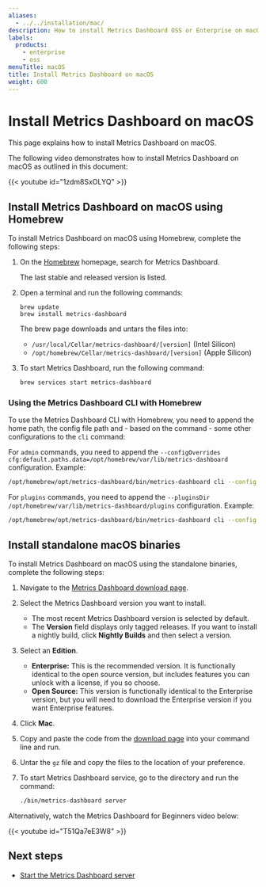 ```yaml
---
aliases:
  - ../../installation/mac/
description: How to install Metrics Dashboard OSS or Enterprise on macOS
labels:
  products:
    - enterprise
    - oss
menuTitle: macOS
title: Install Metrics Dashboard on macOS
weight: 600
---
```


# Install Metrics Dashboard on macOS

This page explains how to install Metrics Dashboard on macOS.

The following video demonstrates how to install Metrics Dashboard on macOS as outlined in this document:

{{< youtube id="1zdm8SxOLYQ" >}}

## Install Metrics Dashboard on macOS using Homebrew

To install Metrics Dashboard on macOS using Homebrew, complete the following steps:

1. On the [Homebrew](http://brew.sh/) homepage, search for Metrics Dashboard.

   The last stable and released version is listed.

1. Open a terminal and run the following commands:

   ```
   brew update
   brew install metrics-dashboard
   ```

   The brew page downloads and untars the files into:
   - `/usr/local/Cellar/metrics-dashboard/[version]` (Intel Silicon)
   - `/opt/homebrew/Cellar/metrics-dashboard/[version]` (Apple Silicon)

1. To start Metrics Dashboard, run the following command:

   ```bash
   brew services start metrics-dashboard
   ```

### Using the Metrics Dashboard CLI with Homebrew

To use the Metrics Dashboard CLI with Homebrew, you need to append the home path, the config file path and - based on the command - some other configurations to the `cli` command:

For `admin` commands, you need to append the `--configOverrides cfg:default.paths.data=/opt/homebrew/var/lib/metrics-dashboard` configuration. Example:

```bash
/opt/homebrew/opt/metrics-dashboard/bin/metrics-dashboard cli --config /opt/homebrew/etc/metrics-dashboard/metrics-dashboard.ini --homepath /opt/homebrew/opt/metrics-dashboard/share/metrics-dashboard --configOverrides cfg:default.paths.data=/opt/homebrew/var/lib/metrics-dashboard admin reset-admin-password <new password>
```

For `plugins` commands, you need to append the `--pluginsDir /opt/homebrew/var/lib/metrics-dashboard/plugins` configuration. Example:

```bash
/opt/homebrew/opt/metrics-dashboard/bin/metrics-dashboard cli --config /opt/homebrew/etc/metrics-dashboard/metrics-dashboard.ini --homepath /opt/homebrew/opt/metrics-dashboard/share/metrics-dashboard --pluginsDir "/opt/homebrew/var/lib/metrics-dashboard/plugins" plugins install <plugin-id>
```

## Install standalone macOS binaries

To install Metrics Dashboard on macOS using the standalone binaries, complete the following steps:

1. Navigate to the [Metrics Dashboard download page](/metrics-dashboard/download).
1. Select the Metrics Dashboard version you want to install.
   - The most recent Metrics Dashboard version is selected by default.
   - The **Version** field displays only tagged releases. If you want to install a nightly build, click **Nightly Builds** and then select a version.
1. Select an **Edition**.
   - **Enterprise:** This is the recommended version. It is functionally identical to the open source version, but includes features you can unlock with a license, if you so choose.
   - **Open Source:** This version is functionally identical to the Enterprise version, but you will need to download the Enterprise version if you want Enterprise features.
1. Click **Mac**.
1. Copy and paste the code from the [download page](/metrics-dashboard/download) into your command line and run.
1. Untar the `gz` file and copy the files to the location of your preference.
1. To start Metrics Dashboard service, go to the directory and run the command:

   ```bash
   ./bin/metrics-dashboard server
   ```

Alternatively, watch the Metrics Dashboard for Beginners video below:

{{< youtube id="T51Qa7eE3W8" >}}

## Next steps

- [Start the Metrics Dashboard server](../../start-restart-metrics-dashboard/)
